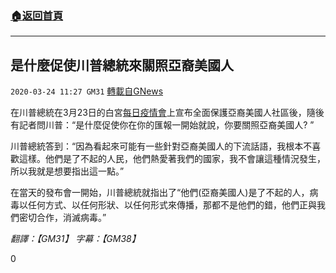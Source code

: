 ###  [:house:返回首頁](https://github.com/ourhimalayas/txt)
---

## 是什麼促使川普總統來關照亞裔美國人
`2020-03-24 11:27 GM31` [轉載自GNews](https://gnews.org/zh-hant/151747/)

在川普總統在3月23日的白宮[每日疫情會](https://youtu.be/SfhI1aHwOJQ)上宣布全面保護亞裔美國人社區後，隨後有記者問川普：“是什麼促使你在你的匯報一開始就說，你要關照亞裔美國人? ”

川普總統答到：“因為看起來可能有一些針對亞裔美國人的下流話語，我根本不喜歡這樣。他們是了不起的人民，他們熱愛著我們的國家，我不會讓這種情況發生，所以我就是想要指出這一點。”

在當天的發布會一開始，川普總統就指出了“他們(亞裔美國人)是了不起的人，病毒以任何方式、以任何形狀、以任何形式來傳播，那都不是他們的錯，他們正與我們密切合作，消滅病毒。”

*翻譯：【GM31】 字幕：【GM38】*

0
